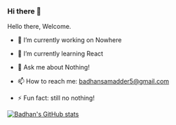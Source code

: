 ### Hi there 👋

Hello there, Welcome.

- 🔭 I’m currently working on Nowhere
- 🌱 I’m currently learning React

- 💬 Ask me about Nothing!
- 📫 How to reach me: badhansamadder5@gmail.com
<!-- - 😄 Pronouns: ... -->
- ⚡ Fun fact: still no nothing!

<!-- - 👯 I’m looking to collaborate on ... -->
<!-- - 🤔 I’m looking for help with ... -->

[![Badhan's GitHub stats](https://github-readme-stats.vercel.app/api?username=BS-Joy&theme=radical)](https://github.com/BS-Joy/github-readme-stats)
